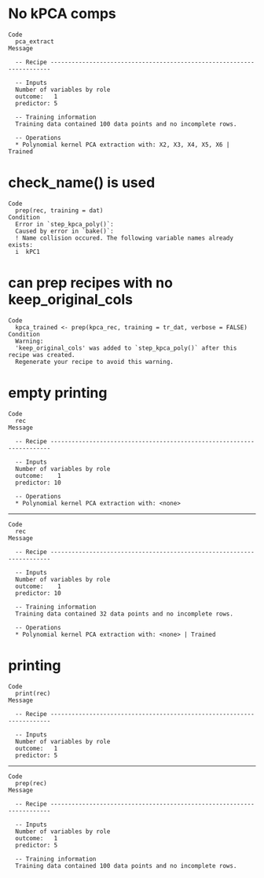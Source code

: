 # No kPCA comps

    Code
      pca_extract
    Message
      
      -- Recipe ----------------------------------------------------------------------
      
      -- Inputs 
      Number of variables by role
      outcome:   1
      predictor: 5
      
      -- Training information 
      Training data contained 100 data points and no incomplete rows.
      
      -- Operations 
      * Polynomial kernel PCA extraction with: X2, X3, X4, X5, X6 | Trained

# check_name() is used

    Code
      prep(rec, training = dat)
    Condition
      Error in `step_kpca_poly()`:
      Caused by error in `bake()`:
      ! Name collision occured. The following variable names already exists:
      i  kPC1

# can prep recipes with no keep_original_cols

    Code
      kpca_trained <- prep(kpca_rec, training = tr_dat, verbose = FALSE)
    Condition
      Warning:
      'keep_original_cols' was added to `step_kpca_poly()` after this recipe was created.
      Regenerate your recipe to avoid this warning.

# empty printing

    Code
      rec
    Message
      
      -- Recipe ----------------------------------------------------------------------
      
      -- Inputs 
      Number of variables by role
      outcome:    1
      predictor: 10
      
      -- Operations 
      * Polynomial kernel PCA extraction with: <none>

---

    Code
      rec
    Message
      
      -- Recipe ----------------------------------------------------------------------
      
      -- Inputs 
      Number of variables by role
      outcome:    1
      predictor: 10
      
      -- Training information 
      Training data contained 32 data points and no incomplete rows.
      
      -- Operations 
      * Polynomial kernel PCA extraction with: <none> | Trained

# printing

    Code
      print(rec)
    Message
      
      -- Recipe ----------------------------------------------------------------------
      
      -- Inputs 
      Number of variables by role
      outcome:   1
      predictor: 5

---

    Code
      prep(rec)
    Message
      
      -- Recipe ----------------------------------------------------------------------
      
      -- Inputs 
      Number of variables by role
      outcome:   1
      predictor: 5
      
      -- Training information 
      Training data contained 100 data points and no incomplete rows.

